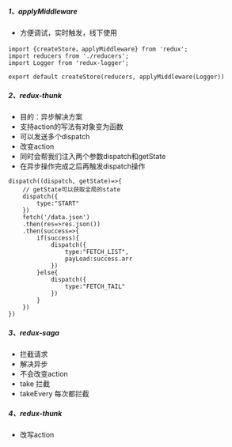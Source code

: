 ##### 1、applyMiddleware
- 方便调试，实时触发，线下使用

```
import {createStore，applyMiddleware} from 'redux';
import reducers from './reducers';
import Logger from 'redux-logger';

export default createStore(reducers, applyMiddleware(Logger))
```
##### 2、redux-thunk
- 目的：异步解决方案
- 支持action的写法有对象变为函数
- 可以发送多个dispatch
- 改变action
- 同时会帮我们注入两个参数dispatch和getState
- 在异步操作完成之后再触发dispatch操作
```
dispatch((dispatch, getState)=>{
    // getState可以获取全局的state
    dispatch({
        type:"START"
    })
    fetch('/data.json')
    .then(res=>res.json())
    .then(success=>{
        if(success){
            dispatch({
                type:"FETCH_LIST",
                payLoad:success.arr
            })
        }else{
            dispatch({
                type:"FETCH_TAIL"
            })
        }
    })
})
```
##### 3、redux-saga
- 拦截请求
- 解决异步
- 不会改变action
- take 拦截
- takeEvery 每次都拦截
##### 4、redux-thunk
- 改写action
